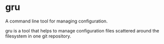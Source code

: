 # gru

A command line tool for managing configuration.

gru is a tool that helps to manage configuration files scattered around the filesystem in one git repository.
